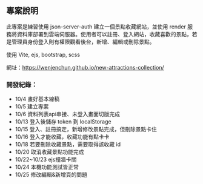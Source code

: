 
## 專案說明
此專案是練習使用 json-server-auth 建立一個景點收藏網站，並使用 render 服務將資料庫部署到雲端伺服器。使用者可以註冊、登入網站，收藏喜歡的景點，若是管理員身份登入則有權限觀看後台，新增、編輯或刪除景點。

使用 Vite, ejs, bootstrap, scss 

網址：https://wenjenchun.github.io/new-attractions-collection/

### 開發紀錄：
- 10/4 畫好基本線稿
- 10/5 建立專案
- 10/6 資料列表api串接、未登入畫面切版完成
- 10/13 登入後儲存 token 到 localStorage
- 10/15 登入、註冊搞定，新增修改景點完成，但刪除景點卡住
- 10/16 登入才能收藏，收藏功能有點卡卡
- 10/18 若要刪除收藏景點，需要取得該收藏 id
- 10/20 取消收藏景點功能完成
- 10/22~10/23 ejs撞牆卡關 
- 10/24 本機功能測試皆正常
- 10/25 修改編輯&新增頁的問題


